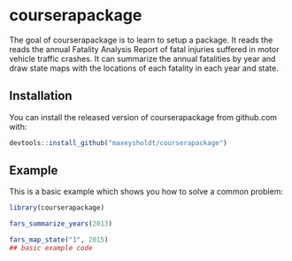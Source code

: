 # courserapackage

<!-- badges: start -->
<!-- badges: end -->

The goal of courserapackage is to learn to setup a package.
It reads the reads the annual Fatality Analysis Report of fatal injuries
suffered in motor vehicle traffic crashes. It can summarize the annual 
fatalities by year and draw state maps with the locations of each fatality in
each year and state.

## Installation

You can install the released version of courserapackage from github.com with:

``` r
devtools::install_github("maxeysholdt/courserapackage")
```

## Example

This is a basic example which shows you how to solve a common problem:

``` r
library(courserapackage)

fars_summarize_years(2013)

fars_map_state("1", 2015)
## basic example code
```

